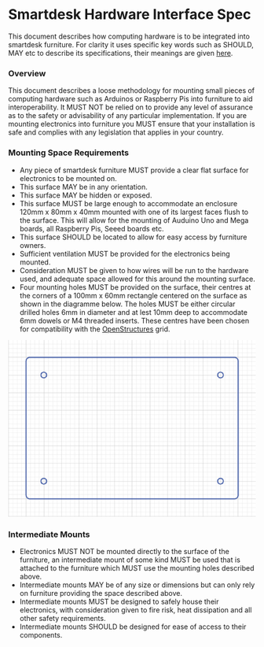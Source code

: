 # Smartdesk Hardware Interface Spec

This document describes how computing hardware is to be integrated into smartdesk furniture. For clarity it uses specific key words such as SHOULD, MAY etc to describe its specifications, their meanings are given [here](key_word_definitions.md).

### Overview

This document describes a loose methodology for mounting small pieces of computing hardware such as Arduinos or Raspberry Pis into furniture to aid interoperability. It MUST NOT be relied on to provide any level of assurance as to the safety or advisability of any particular implementation. If you are mounting electronics into furniture you MUST ensure that your installation is safe and complies with any legislation that applies in your country. 

### Mounting Space Requirements

- Any piece of smartdesk furniture MUST provide a clear flat surface for electronics to be mounted on. 
- This surface MAY be in any orientation. 
- This surface MAY be hidden or exposed.
- This surface MUST be large enough to accommodate an enclosure 120mm x 80mm x 40mm mounted with one of its largest faces flush to the surface. This will allow for the mounting of Auduino Uno and Mega boards, all Raspberry Pis, Seeed boards etc.
- This surface SHOULD be located to allow for easy access by furniture owners.
- Sufficient ventilation MUST be provided for the electronics being mounted.
- Consideration MUST be given to how wires will be run to the hardware used, and adequate space allowed for this around the mounting surface.
- Four mounting holes MUST be provided on the surface, their centres at the corners of a 100mm x 60mm rectangle centered on the surface as shown in the diagramme below. The holes MUST be either circular drilled holes 6mm in diameter and at lest 10mm deep to accommodate 6mm dowels or M4 threaded inserts. These centres have been chosen for compatibility with the [OpenStructures](http://openstructures.net/) grid.

![mount image](https://github.com/opendesk/smartdesk/blob/master/images/mount.png)


### Intermediate Mounts

- Electronics MUST NOT be mounted directly to the surface of the furniture, an intermediate mount of some kind MUST be used that is attached to the furniture which MUST use the mounting holes described above.
- Intermediate mounts MAY be of any size or dimensions but can only rely on furniture providing the space described above.
- Intermediate mounts MUST be designed to safely house their electronics, with consideration given to fire risk, heat dissipation and all other safety requirements.
- Intermediate mounts SHOULD be designed for ease of access to their components.
